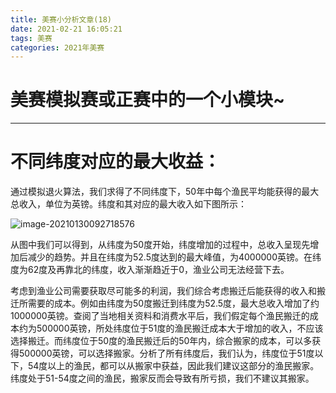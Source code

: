 ```yaml
---
title: 美赛小分析文章(18)
date: 2021-02-21 16:05:21
tags: 美赛
categories: 2021年美赛
---
```




# 美赛模拟赛或正赛中的一个小模块~

---



<!--more-->

# 不同纬度对应的最大收益：

通过模拟退火算法，我们求得了不同纬度下，50年中每个渔民平均能获得的最大总收入，单位为英镑。纬度和其对应的最大收入如下图所示：

![image-20210130092718576](https://gitee.com/alexs-rabbit/picture/raw/master/20210130092718.png)

从图中我们可以得到，从纬度为50度开始，纬度增加的过程中，总收入呈现先增加后减少的趋势。并且在纬度为52.5度达到的最大峰值，为4000000英镑。在纬度为62度及再靠北的纬度，收入渐渐趋近于0，渔业公司无法经营下去。

考虑到渔业公司需要获取尽可能多的利润，我们综合考虑搬迁后能获得的收入和搬迁所需要的成本。例如由纬度为50度搬迁到纬度为52.5度，最大总收入增加了约1000000英镑。查阅了当地相关资料和消费水平后，我们假定每个渔民搬迁的成本约为500000英镑，所处纬度位于51度的渔民搬迁成本大于增加的收入，不应该选择搬迁。而纬度位于50度的渔民搬迁后的50年内，综合搬家的成本，可以多获得500000英镑，可以选择搬家。分析了所有纬度后，我们认为，纬度位于51度以下，54度以上的渔民，都可以从搬家中获益，因此我们建议这部分的渔民搬家。纬度处于51-54度之间的渔民，搬家反而会导致有所亏损，我们不建议其搬家。



